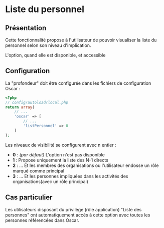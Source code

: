 # Liste du personnel

## Présentation
Cette fonctionnalité propose à l'utilisateur de pouvoir visualiser la liste du personnel selon son niveau d'implication. 

L'option, quand elle est disponible, et accessible

## Configuration
La "profondeur" doit être configurée dans les fichiers de configuration Oscar :
 
```php
<?php
// config/autoload/local.php
return array(
    // ...
    'oscar' => [
        // ...
        'listPersonnel' => 0    
    ]
);
```

Les niveaux de visibilité se configurent avec n entier : 

 - **0** : *(par défaut)* L'option n'est pas disponible
 - **1** : Propose uniquement la liste des N-1 directs
 - **2** : ... Et les membres des organisations ou l'utilisateur endosse un rôle marqué comme principal
 - **3** : ... Et les personnes impliquées dans les activités des organisations(avec un rôle principal)
 
## Cas particulier

Les utilisateurs disposant du privilège (rôle application) "Liste des personnes" ont automatiquement accès à cette option avec toutes les personnes référencées dans Oscar.
